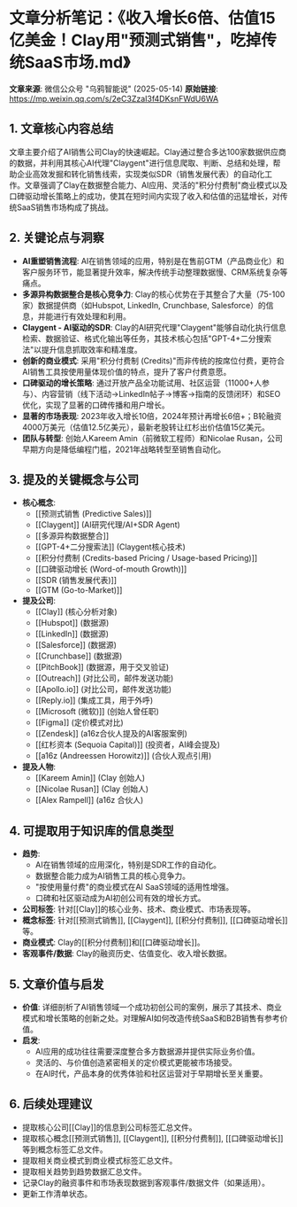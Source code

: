 # 文章分析笔记：《收入增长6倍、估值15亿美金！Clay用"预测式销售"，吃掉传统SaaS市场.md》

**文章来源**: 微信公众号 "乌鸦智能说" (2025-05-14)
**原始链接**: https://mp.weixin.qq.com/s/2eC3ZzaI3f4DKsnFWdU6WA

## 1. 文章核心内容总结

文章主要介绍了AI销售公司Clay的快速崛起。Clay通过整合多达100家数据供应商的数据，并利用其核心AI代理"Claygent"进行信息爬取、判断、总结和处理，帮助企业高效发掘和转化销售线索，实现类似SDR（销售发展代表）的自动化工作。文章强调了Clay在数据整合能力、AI应用、灵活的"积分付费制"商业模式以及口碑驱动增长策略上的成功，使其在短时间内实现了收入和估值的迅猛增长，对传统SaaS销售市场构成了挑战。

## 2. 关键论点与洞察

*   **AI重塑销售流程**: AI在销售领域的应用，特别是在售前GTM（产品商业化）和客户服务环节，能显著提升效率，解决传统手动整理数据慢、CRM系统复杂等痛点。
*   **多源异构数据整合是核心竞争力**: Clay的核心优势在于其整合了大量（75-100家）数据提供商（如Hubspot, LinkedIn, Crunchbase, Salesforce）的信息，并能进行有效处理和利用。
*   **Claygent - AI驱动的SDR**: Clay的AI研究代理"Claygent"能够自动化执行信息检索、数据验证、格式化输出等任务，其技术核心包括"GPT-4+二分搜索法"以提升信息抓取效率和精准度。
*   **创新的商业模式**: 采用"积分付费制 (Credits)"而非传统的按席位付费，更符合AI销售工具按使用量体现价值的特点，提升了客户付费意愿。
*   **口碑驱动的增长策略**: 通过开放产品全功能试用、社区运营（11000+人参与）、内容营销（线下活动->LinkedIn帖子->博客->指南的反馈闭环）和SEO优化，实现了显著的口碑传播和用户增长。
*   **显著的市场表现**: 2023年收入增长10倍，2024年预计再增长6倍+；B轮融资4000万美元（估值12.5亿美元），最新老股转让红杉出价估值15亿美元。
*   **团队与转型**: 创始人Kareem Amin（前微软工程师）和Nicolae Rusan，公司早期方向是降低编程门槛，2021年战略转型至销售自动化。

## 3. 提及的关键概念与公司

*   **核心概念**:
    *   [[预测式销售 (Predictive Sales)]]
    *   [[Claygent]] (AI研究代理/AI+SDR Agent)
    *   [[多源异构数据整合]]
    *   [[GPT-4+二分搜索法]] (Claygent核心技术)
    *   [[积分付费制 (Credits-based Pricing / Usage-based Pricing)]]
    *   [[口碑驱动增长 (Word-of-mouth Growth)]]
    *   [[SDR (销售发展代表)]]
    *   [[GTM (Go-to-Market)]]
*   **提及公司**:
    *   [[Clay]] (核心分析对象)
    *   [[Hubspot]] (数据源)
    *   [[LinkedIn]] (数据源)
    *   [[Salesforce]] (数据源)
    *   [[Crunchbase]] (数据源)
    *   [[PitchBook]] (数据源，用于交叉验证)
    *   [[Outreach]] (对比公司，邮件发送功能)
    *   [[Apollo.io]] (对比公司，邮件发送功能)
    *   [[Reply.io]] (集成工具，用于外呼)
    *   [[Microsoft (微软)]] (创始人曾任职)
    *   [[Figma]] (定价模式对比)
    *   [[Zendesk]] (a16z合伙人提及的AI客服案例)
    *   [[红杉资本 (Sequoia Capital)]] (投资者，AI峰会提及)
    *   [[a16z (Andreessen Horowitz)]] (合伙人观点引用)
*   **提及人物**:
    *   [[Kareem Amin]] (Clay 创始人)
    *   [[Nicolae Rusan]] (Clay 创始人)
    *   [[Alex Rampell]] (a16z 合伙人)

## 4. 可提取用于知识库的信息类型

*   **趋势**:
    *   AI在销售领域的应用深化，特别是SDR工作的自动化。
    *   数据整合能力成为AI销售工具的核心竞争力。
    *   "按使用量付费"的商业模式在AI SaaS领域的适用性增强。
    *   口碑和社区驱动成为AI初创公司有效的增长方式。
*   **公司标签**: 针对[[Clay]]的核心业务、技术、商业模式、市场表现等。
*   **概念标签**: 针对[[预测式销售]], [[Claygent]], [[积分付费制]], [[口碑驱动增长]]等。
*   **商业模式**: Clay的[[积分付费制]]和[[口碑驱动增长]]。
*   **客观事件/数据**: Clay的融资历史、估值变化、收入增长数据。

## 5. 文章价值与启发

*   **价值**: 详细剖析了AI销售领域一个成功初创公司的案例，展示了其技术、商业模式和增长策略的创新之处。对理解AI如何改造传统SaaS和B2B销售有参考价值。
*   **启发**: 
    *   AI应用的成功往往需要深度整合多方数据源并提供实际业务价值。
    *   灵活的、与价值创造紧密相关的定价模式更能被市场接受。
    *   在AI时代，产品本身的优秀体验和社区运营对于早期增长至关重要。

## 6. 后续处理建议

*   提取核心公司[[Clay]]的信息到公司标签汇总文件。
*   提取核心概念[[预测式销售]], [[Claygent]], [[积分付费制]], [[口碑驱动增长]]等到概念标签汇总文件。
*   提取相关商业模式到商业模式标签汇总文件。
*   提取相关趋势到趋势数据汇总文件。
*   记录Clay的融资事件和市场表现数据到客观事件/数据文件（如果适用）。
*   更新工作清单状态。 